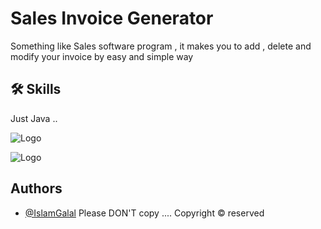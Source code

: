 
#  Sales Invoice Generator

 Something like Sales software program , it makes you to add
, delete and modify your invoice by easy and simple way




## 🛠 Skills
Just Java ..





![Logo](https://cdn.freebiesupply.com/logos/thumbs/2x/udacity-2-logo.png)


![Logo](https://egfwd.com/wp-content/uploads/2021/10/logo-01.png)




## Authors

- [@IslamGalal](https://www.linkedin.com/in/islam-galal-b07676222/  )
Please DON'T copy .... Copyright © reserved

